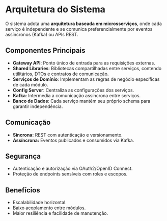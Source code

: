 # Arquitetura do Sistema

O sistema adota uma **arquitetura baseada em microsserviços**, onde cada serviço é independente e se comunica preferencialmente por eventos assíncronos (Kafka) ou APIs REST.

## Componentes Principais
- **Gateway API**: Ponto único de entrada para as requisições externas.
- **Shared Libraries**: Bibliotecas compartilhadas entre serviços, contendo utilitários, DTOs e contratos de comunicação.
- **Serviços de Domínio**: Implementam as regras de negócio específicas de cada módulo.
- **Config Server**: Centraliza as configurações dos serviços.
- **Kafka**: Intermedia a comunicação assíncrona entre serviços.
- **Banco de Dados**: Cada serviço mantém seu próprio schema para garantir independência.

## Comunicação
- **Síncrona:** REST com autenticação e versionamento.
- **Assíncrona:** Eventos publicados e consumidos via Kafka.

## Segurança
- Autenticação e autorização via OAuth2/OpenID Connect.
- Proteção de endpoints sensíveis com roles e escopos.

## Benefícios
- Escalabilidade horizontal.
- Baixo acoplamento entre módulos.
- Maior resiliência e facilidade de manutenção.
